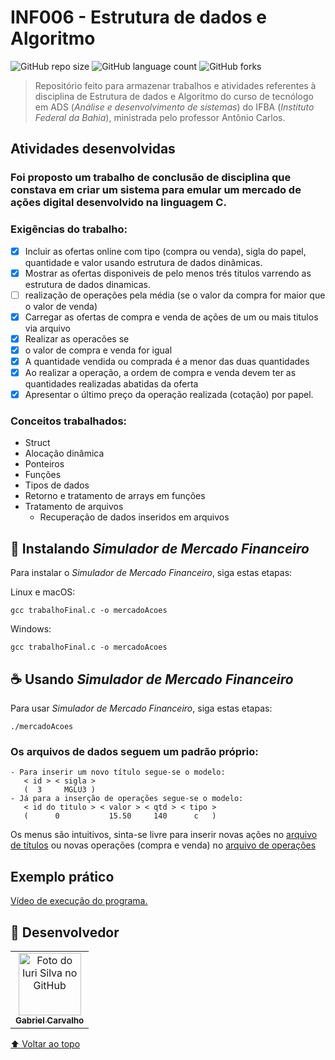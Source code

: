 # **INF006 - Estrutura de dados e Algoritmo**

<!---Esses são exemplos. Veja https://shields.io para outras pessoas ou para personalizar este conjunto de escudos. Você pode querer incluir dependências, status do projeto e informações de licença aqui--->

![GitHub repo size](https://img.shields.io/github/repo-size/gcarvalhof/INF006-GabrielCarvalho?style=for-the-badge)
![GitHub language count](https://img.shields.io/github/languages/count/gcarvalhof/INF006-GabrielCarvalho?style=for-the-badge)
![GitHub forks](https://img.shields.io/github/forks/gcarvalhof/INF006-GabrielCarvalho?style=for-the-badge)

> Repositório feito para armazenar trabalhos e atividades referentes à disciplina de Estrutura de dados e Algoritmo do curso de tecnólogo em ADS (*Análise e desenvolvimento de sistemas*) do IFBA (*Instituto Federal da Bahia*), ministrada pelo professor Antônio Carlos.

## Atividades desenvolvidas

### Foi proposto um trabalho de conclusão de disciplina que constava em criar um sistema para emular um mercado de ações digital desenvolvido na linguagem C.

### **Exigências do trabalho**:

- [x]  Incluir as ofertas online com tipo (compra ou venda), sigla do papel, quantidade e valor usando estrutura de dados dinâmicas.
- [x]  Mostrar as ofertas disponiveis de pelo menos trés titulos varrendo as estrutura de dados dinamicas.
- [ ]  realização de operações pela média (se o valor da compra for maior que o valor de venda)
- [x]  Carregar as ofertas de compra e venda de ações de um ou mais titulos via arquivo
- [x]  Realizar as operacões se
  - [x]  o valor de compra e venda for igual
  - [x]  A quantidade vendida ou comprada é a menor das duas quantidades
  - [x]  Ao realizar a operação, a ordem de compra e venda devem ter as quantidades realizadas abatidas da oferta
- [x]  Apresentar o último preço da operação realizada (cotação) por papel.
    
### **Conceitos trabalhados**:

  - Struct
  - Alocação dinâmica
  - Ponteiros
  - Funções
  - Tipos de dados
  - Retorno e tratamento de arrays em funções
  - Tratamento de arquivos
    - Recuperação de dados inseridos em arquivos

## 🚀 Instalando *Simulador de Mercado Financeiro*

Para instalar o *Simulador de Mercado Financeiro*, siga estas etapas:

Linux e macOS:
```
gcc trabalhoFinal.c -o mercadoAcoes
```

Windows:
```
gcc trabalhoFinal.c -o mercadoAcoes
```

## ☕ Usando *Simulador de Mercado Financeiro*

Para usar *Simulador de Mercado Financeiro*, siga estas etapas:

```
./mercadoAcoes
```

### **Os arquivos de dados seguem um padrão próprio:**
    - Para inserir um novo título segue-se o modelo:
       < id > < sigla > 
       (  3     MGLU3 )
    - Já para a inserção de operações segue-se o modelo:
       < id do titulo > < valor > < qtd > < tipo > 
       (      0           15.50     140      c   )

Os menus são intuitivos, sinta-se livre para inserir novas ações no [arquivo de títulos](./titulos.txt) ou novas operações (compra e venda) no [arquivo de operações](acoes.txt)

## Exemplo prático

[Vídeo de execução do programa.](https://youtu.be/XtoiHSkq2B0)


## 🤝 Desenvolvedor

<table>
  <tr>
    <td align="center">
      <a href="https://github.com/gcarvalhof">
        <img src="https://avatars.githubusercontent.com/u/68783301?v=4" width="100px;" alt="Foto do Iuri Silva no GitHub"/><br>
        <sub>
          <b>Gabriel Carvalho</b>
        </sub>
      </a>
    </td>
  </tr>
</table>

[⬆ Voltar ao topo](#nome-do-projeto)<br>
